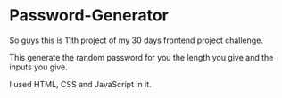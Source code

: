 # Password-Generator

So guys this is 11th project of my 30 days frontend project challenge.

This generate the random password for you the length you give and the inputs you give.

I used HTML, CSS and JavaScript in it.
